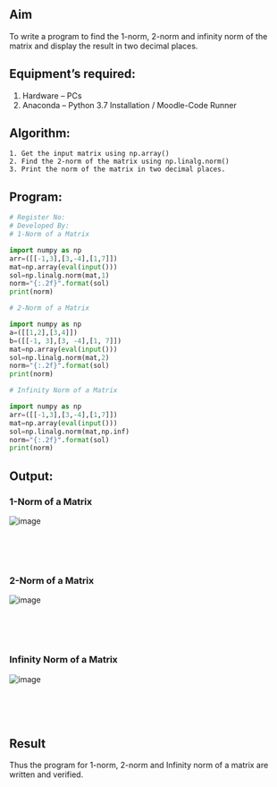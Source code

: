 ## Aim
To write a program to find the 1-norm, 2-norm and infinity norm of the matrix and display the result in two decimal places.
## Equipment’s required:
1.	Hardware – PCs
2.	Anaconda – Python 3.7 Installation / Moodle-Code Runner
## Algorithm:
	1. Get the input matrix using np.array()   
    2. Find the 2-norm of the matrix using np.linalg.norm()
	3. Print the norm of the matrix in two decimal places.
## Program:
```Python
# Register No:
# Developed By:
# 1-Norm of a Matrix

import numpy as np
arr=([[-1,3],[3,-4],[1,7]])
mat=np.array(eval(input()))
sol=np.linalg.norm(mat,1)
norm="{:.2f}".format(sol)
print(norm)

# 2-Norm of a Matrix

import numpy as np
a=([[1,2],[3,4]])
b=([[-1, 3],[3, -4],[1, 7]])
mat=np.array(eval(input()))
sol=np.linalg.norm(mat,2)
norm="{:.2f}".format(sol)
print(norm)

# Infinity Norm of a Matrix

import numpy as np
arr=([[-1,3],[3,-4],[1,7]])
mat=np.array(eval(input()))
sol=np.linalg.norm(mat,np.inf)
norm="{:.2f}".format(sol)
print(norm)

```
## Output:
### 1-Norm of a Matrix
![image](https://github.com/user-attachments/assets/e31fd9c2-38b9-4265-89c0-6e03237fb156)

<br>
<br>
<br>

### 2-Norm of a Matrix
![image](https://github.com/user-attachments/assets/5c1c12f1-060c-47af-9fbb-498bb7ff557c)

<br>
<br>
<br>

### Infinity Norm of a Matrix

![image](https://github.com/user-attachments/assets/c5d42ee6-e4bb-4a3e-baf2-3801b57dca4d)

<br>
<br>
<br>

## Result
Thus the program for 1-norm, 2-norm and Infinity norm of a matrix are written and verified.
